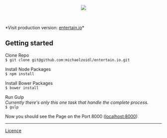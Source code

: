 <br>
<br>
<p align="center">
<img src="http://mjz.io/Unbenannt-1.png"/>
</p>
<br>
<br>
*Visit production version: <a target="_blank" href="http://entertain.io/#/">entertain.io</a>*<br>


## Getting started
Clone Repo<br>
`$ git clone git@github.com:michaelzoidl/entertain.io.git`

Install Node Packages<br>
`$ npm install`

Install Bower Packages<br>
`$ bower install`

Run Gulp<br>
*Currently there's only this one task that handle the complete process.*<br>
`$ gulp`

Now you should see the Page on the Port 8000 (<a href="http://localhost:8000" target="_blank">localhost:8000</a>)

---

<a href="https://github.com/michaelzoidl/entertain.io/blob/master/LICENCE">Licence</a>
